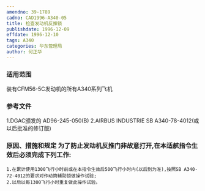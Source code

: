 ```yaml
---
amendno: 39-1789
cadno: CAD1996-A340-05
title: 检查发动机反推锁
publishdate: 1996-12-09
effdate: 1996-12-10
tags: A340
categories: 华东管理局
author: 何正华
---
```


### 适用范围 
装有CFM56-5C发动机的所有A340系列飞机

<!--more-->
### 参考文件
1.DGAC颁发的 AD96-245-050(B) 
    2.AIRBUS INDUSTRIE SB A340-78-4012(或以后批准的修订版)

### 原因、措施和规定 为了防止发动机反推门非故意打开,在本适航指令生效后必须完成下列工作: 
    1.在累计使用1300飞行小时前或在本指令生效后500飞行小时内(以后到为准),按照SB A340-72-4012的要求对作动筒辅助锁做操作试验; 
    2.以后以每1300飞行小时重复做此操作试验。
